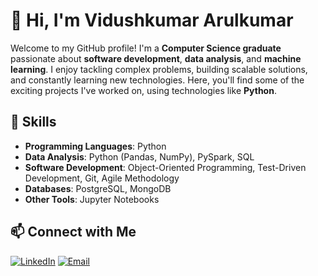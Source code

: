# 👋 Hi, I'm Vidushkumar Arulkumar

Welcome to my GitHub profile! I'm a **Computer Science graduate** passionate about **software development**, **data analysis**, and **machine learning**. I enjoy tackling complex problems, building scalable solutions, and constantly learning new technologies. Here, you'll find some of the exciting projects I've worked on, using technologies like **Python**.

## 🚀 Skills
- **Programming Languages**: Python
- **Data Analysis**: Python (Pandas, NumPy), PySpark, SQL
- **Software Development**: Object-Oriented Programming, Test-Driven Development, Git, Agile Methodology
- **Databases**: PostgreSQL, MongoDB
- **Other Tools**: Jupyter Notebooks

## 📫 Connect with Me
[![LinkedIn](https://img.shields.io/badge/LinkedIn-0077B5?style=for-the-badge&logo=linkedin&logoColor=white)](https://linkedin.com/in/v-arulkumar) 
[![Email](https://img.shields.io/badge/Email-D14836?style=for-the-badge&logo=gmail&logoColor=white)](mailto:varulkumar142@gmail.com)
